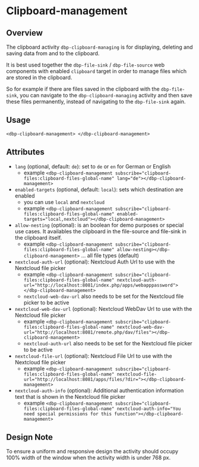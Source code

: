 # Clipboard-management

## Overview

The clipboard activity `dbp-clipboard-managing` is for displaying, deleting and saving data from and to the clipboard. 

It is best used together the `dbp-file-sink` / `dbp-file-source` web components with enabled `clipboard` target 
in order to manage files which are stored in the clipboard.

So for example if there are files saved in the clipboard with the `dbp-file-sink`, you can navigate to the `dbp-clipboard-managing` activity
and then save these files permanently, instead of navigating to the `dbp-file-sink` again.


## Usage

`
<dbp-clipboard-management> </dbp-clipboard-management>
`

## Attributes

- `lang` (optional, default: `de`): set to `de` or `en` for German or English
    - example `<dbp-clipboard-management subscribe="clipboard-files:clipboard-files-global-name" lang="de"></dbp-clipboard-management>`
- `enabled-targets` (optional, default: `local`): sets which destination are enabled
    - you can use `local` and `nextcloud`
    - example `<dbp-clipboard-management subscribe="clipboard-files:clipboard-files-global-name" enabled-targets="local,nextcloud"></dbp-clipboard-management>`
- `allow-nesting` (optional): is an boolean for demo purposes or special use cases.
  It availables the clipboard in the file-source and file-sink in the clipboard itself.
    - example `<dbp-clipboard-management subscribe="clipboard-files:clipboard-files-global-name" allow-nesting></dbp-clipboard-management>` ... all file types (default)
- `nextcloud-auth-url` (optional): Nextcloud Auth Url to use with the Nextcloud file picker
    - example `<dbp-clipboard-management subscribe="clipboard-files:clipboard-files-global-name" nextcloud-auth-url="http://localhost:8081/index.php/apps/webapppassword"></dbp-clipboard-management>`
    - `nextcloud-web-dav-url` also needs to be set for the Nextcloud file picker to be active
- `nextcloud-web-dav-url` (optional): Nextcloud WebDav Url to use with the Nextcloud file picker
    - example `<dbp-clipboard-management subscribe="clipboard-files:clipboard-files-global-name" nextcloud-web-dav-url="http://localhost:8081/remote.php/dav/files"></dbp-clipboard-management>`
    - `nextcloud-auth-url` also needs to be set for the Nextcloud file picker to be active
- `nextcloud-file-url` (optional): Nextcloud File Url to use with the Nextcloud file picker
    - example `<dbp-clipboard-management subscribe="clipboard-files:clipboard-files-global-name" nextcloud-file-url="http://localhost:8081/apps/files/?dir="></dbp-clipboard-management>`
- `nextcloud-auth-info` (optional): Additional authentication information text that is shown in the Nextcloud file picker
    - example `<dbp-clipboard-management subscribe="clipboard-files:clipboard-files-global-name" nextcloud-auth-info="You need special permissions for this function"></dbp-clipboard-management>`

## Design Note
To ensure a uniform and responsive design the activity should occupy 100% width of the window when the activity width is under 768 px.

<br><br>